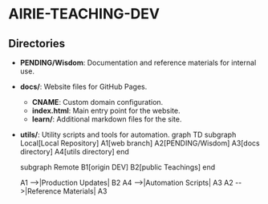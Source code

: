 # AIRIE-TEACHING-DEV

## Directories
- **PENDING/Wisdom**: Documentation and reference materials for internal use.
- **docs/**: Website files for GitHub Pages.
  - **CNAME**: Custom domain configuration.
  - **index.html**: Main entry point for the website.
  - **learn/**: Additional markdown files for the site.
- **utils/**: Utility scripts and tools for automation.
graph TD
    subgraph Local[Local Repository]
        A1[web branch]
        A2[PENDING/Wisdom]
        A3[docs directory]
        A4[utils directory]
    end

    subgraph Remote
        B1[origin DEV]
        B2[public Teachings]
    end

    A1 -->|Production Updates| B2
    A4 -->|Automation Scripts| A3
    A2 -->|Reference Materials| A3
